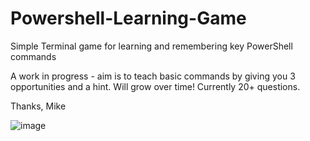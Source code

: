 # Powershell-Learning-Game

Simple Terminal game for learning and remembering key PowerShell commands

A work in progress - aim is to teach basic commands by giving you 3 opportunities and a hint. Will grow over time! Currently 20+ questions.

Thanks, Mike

![image](https://github.com/user-attachments/assets/10001637-ef7a-4e8c-98fa-b2eeea56e0ab)


